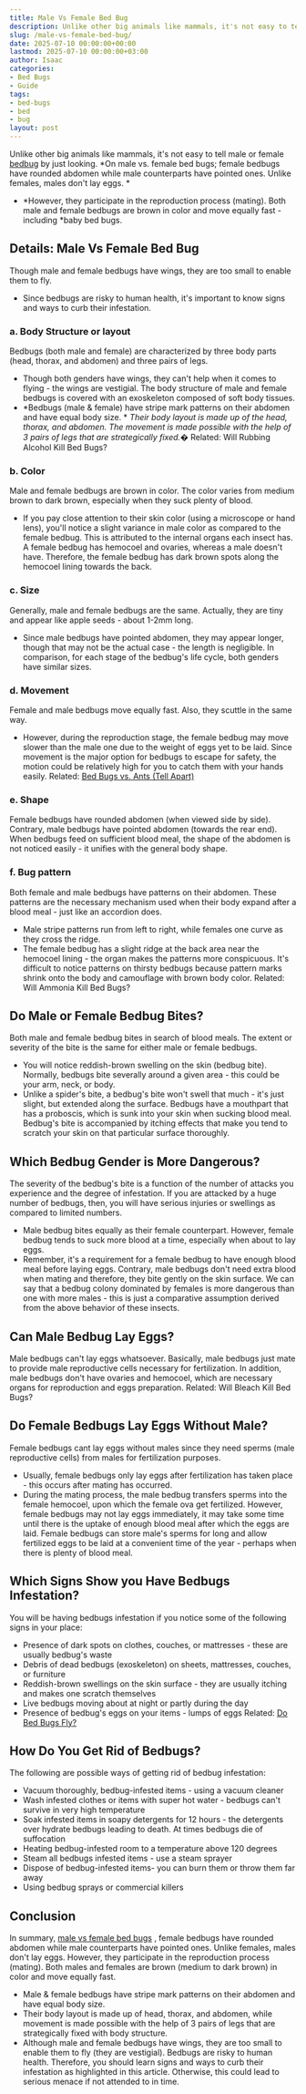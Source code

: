 ```yaml
---
title: Male Vs Female Bed Bug
description: Unlike other big animals like mammals, it's not easy to tell male or female bedbug by just looking. On male vs. female bed bugs female bedbugs have rounded...
slug: /male-vs-female-bed-bug/
date: 2025-07-10 00:00:00+00:00
lastmod: 2025-07-10 00:00:00+03:00
author: Isaac
categories:
- Bed Bugs
- Guide
tags:
- bed-bugs
- bed
- bug
layout: post
---
```

Unlike other big animals like mammals, it's not easy to tell male or female
[bedbug](https://en.wikipedia.org/wiki/Bed_bug)
by just looking.
*On male vs. female bed bugs; female bedbugs have rounded abdomen while male counterparts have pointed ones. Unlike females, males don't lay eggs. *
- *However, they participate in the reproduction process (mating). Both male and female bedbugs are brown in color and move equally fast - including *baby bed bugs.
## Details: Male Vs Female Bed Bug
Though male and female bedbugs have wings, they are too small to enable them to fly.
- Since bedbugs are risky to human health, it's important to know signs and ways to curb their infestation.
### a. Body Structure or layout
Bedbugs (both male and female) are characterized by three body parts (head, thorax, and abdomen) and three pairs of legs.
- Though both genders have wings, they can't help when it comes to flying - the wings are vestigial.
The body structure of male and female bedbugs is covered with an exoskeleton composed of soft body tissues.
- *Bedbugs (male & female) have stripe mark patterns on their abdomen and have equal body size. *
*Their body layout is made up of the head, thorax, and abdomen. The movement is made possible with the help of 3 pairs of legs that are strategically fixed.�*
Related:
Will Rubbing Alcohol Kill Bed Bugs?
### b. Color
Male and female bedbugs are brown in color. The color varies from medium brown to dark brown, especially when they suck plenty of blood.
- If you pay close attention to their skin color (using a microscope or hand lens), you'll notice a slight variance in male color as compared to the female bedbug.
This is attributed to the internal organs each insect has. A female bedbug has hemocoel and ovaries, whereas a male doesn't have.
Therefore, the female bedbug has dark brown spots along the hemocoel lining towards the back.
### c. Size
Generally, male and female bedbugs are the same. Actually, they are tiny and appear like apple seeds - about 1-2mm long.
- Since male bedbugs have pointed abdomen, they may appear longer, though that may not be the actual case - the length is negligible.
In comparison, for each stage of the bedbug's life cycle, both genders have similar sizes.
### d. Movement
Female and male bedbugs move equally fast. Also, they scuttle in the same way.
- However, during the reproduction stage, the female bedbug may move slower than the male one due to the weight of eggs yet to be laid.
Since movement is the major option for bedbugs to escape for safety, the motion could be relatively high for you to catch them with your hands easily.
Related:
[Bed Bugs vs. Ants (Tell Apart)](https://pestpolicy.com/bed-bugs-vs-ants/)
### e. Shape
Female bedbugs have rounded abdomen (when viewed side by side). Contrary, male bedbugs have pointed abdomen (towards the rear end).
When bedbugs feed on sufficient blood meal, the shape of the abdomen is not noticed easily - it unifies with the general body shape.
### f. Bug pattern
Both female and male bedbugs have patterns on their abdomen. These patterns are the necessary mechanism used when their body expand after a blood meal - just like an accordion does.
- Male stripe patterns run from left to right, while females one curve as they cross the ridge.
- The female bedbug has a slight ridge at the back area near the hemocoel lining - the organ makes the patterns more conspicuous.
It's difficult to notice patterns on thirsty bedbugs because pattern marks shrink onto the body and camouflage with brown body color.
Related:
Will Ammonia Kill Bed Bugs?
## Do Male or Female Bedbug Bites?
Both male and female bedbug bites in search of blood meals. The extent or severity of the bite is the same for either male or female bedbugs.
- You will notice reddish-brown swelling on the skin (bedbug bite). Normally, bedbugs bite severally around a given area - this could be your arm, neck, or body.
- Unlike a spider's bite, a bedbug's bite won't swell that much - it's just slight, but extended along the surface.
Bedbugs have a mouthpart that has a proboscis, which is sunk into your skin when sucking blood meal.
Bedbug's bite is accompanied by itching effects that make you tend to scratch your skin on that particular surface thoroughly.
## Which Bedbug Gender is More Dangerous?
The severity of the bedbug's bite is a function of the number of attacks you experience and the degree of infestation.
If you are attacked by a huge number of bedbugs, then, you will have serious injuries or swellings as compared to limited numbers.
- Male bedbug bites equally as their female counterpart. However, female bedbug tends to suck more blood at a time, especially when about to lay eggs.
- Remember, it's a requirement for a female bedbug to have enough blood meal before laying eggs.
Contrary, male bedbugs don't need extra blood when mating and therefore, they bite gently on the skin surface.
We can say that a bedbug colony dominated by females is more dangerous than one with more males - this is just a comparative assumption derived from the above behavior of these insects.
## Can Male Bedbug Lay Eggs?
Male bedbugs can't lay eggs whatsoever. Basically, male bedbugs just mate to provide male reproductive cells necessary for fertilization.
In addition, male bedbugs don't have ovaries and hemocoel, which are necessary organs for reproduction and eggs preparation.
Related:
Will Bleach Kill Bed Bugs?
## Do Female Bedbugs Lay Eggs Without Male?
Female bedbugs cant lay eggs without males since they need sperms (male reproductive cells) from males for fertilization purposes.
- Usually, female bedbugs only lay eggs after fertilization has taken place - this occurs after mating has occurred.
- During the mating process, the male bedbug transfers sperms into the female hemocoel, upon which the female ova get fertilized.
However, female bedbugs may not lay eggs immediately, it may take some time until there is the uptake of enough blood meal after which the eggs are laid.
Female bedbugs can store male's sperms for long and allow fertilized eggs to be laid at a convenient time of the year - perhaps when there is plenty of blood meal.
## Which Signs Show you Have Bedbugs Infestation?
You will be having bedbugs infestation if you notice some of the following signs in your place:
- Presence of dark spots on clothes, couches, or mattresses - these are usually bedbug's waste
- Debris of dead bedbugs (exoskeleton) on sheets, mattresses, couches, or furniture
- Reddish-brown swellings on the skin surface - they are usually itching and makes one scratch themselves
- Live bedbugs moving about at night or partly during the day
- Presence of bedbug's eggs on your items - lumps of eggs
Related:
[Do Bed Bugs Fly?](https://pestpolicy.com/do-bed-bugs-fly/)
## How Do You Get Rid of Bedbugs?
The following are possible ways of getting rid of bedbug infestation:
- Vacuum thoroughly, bedbug-infested items - using a vacuum cleaner
- Wash infested clothes or items with super hot water - bedbugs can't survive in very high temperature
- Soak infested items in soapy detergents for 12 hours - the detergents over hydrate bedbugs leading to death. At times bedbugs die of suffocation
- Heating bedbug-infested room to a temperature above 120 degrees
- Steam all bedbugs infested items - use a steam sprayer
- Dispose of bedbug-infested items- you can burn them or throw them far away
- Using bedbug sprays or commercial killers
## Conclusion
In summary,
[male vs female bed bugs](https://pestpolicy.com/can-you-see-bed-bugs/)
, female bedbugs have rounded abdomen while male counterparts have pointed ones. Unlike females, males don't lay eggs.
However, they participate in the reproduction process (mating). Both males and females are brown (medium to dark brown) in color and move equally fast.
- Male & female bedbugs have stripe mark patterns on their abdomen and have equal body size.
- Their body layout is made up of head, thorax, and abdomen, while movement is made possible with the help of 3 pairs of legs that are strategically fixed with body structure.
- Although male and female bedbugs have wings, they are too small to enable them to fly (they are vestigial).
Bedbugs are risky to human health. Therefore, you should learn signs and ways to curb their infestation as highlighted in this article. Otherwise, this could lead to serious menace if not attended to in time.
